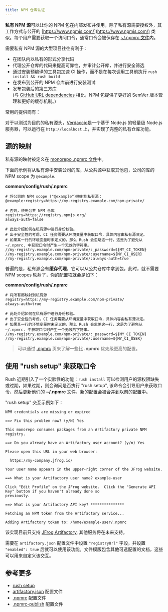 ```yaml
---
title: NPM 仓库认证
---
```


**私有 NPM 源**可以让你的 NPM 包在内部发布并使用，除了私有源需要授权外，其工作方式与公开的 [https://www.npmjs.com/](https://www.npmjs.com/) 类似。每个用户需要获取一个访问口令，通常口令会被保存在 [~/.npmrc 文件](https://docs.npmjs.com/cli/v6/configuring-npm/npmrc)内。

需要私有 NPM 源的大型项目往往有利于：

- 在团队内以私有的形式分享代码
- 代理公开仓库的代码来提高可靠性，并审计公开库，并进行安全筛选
- 通过安装预编译的工具包加速 CI 操作，而不是在每次调用工具前执行 `rush install && rush build`
- 在发布到公开的 NPM 仓库前进行安装测试
- 发布包装后的第三方库<br/>
  (与 [GitHub URL dependencies](https://docs.npmjs.com/cli/v7/configuring-npm/package-json#github-urls) 相比，NPM 包提供了更好的 SemVer 版本管理和更好的缓存机制。)

常用的提供商有：

对于以测试为目的的私有源头，[Verdaccio](https://verdaccio.org/)是一个基于 Node.js 的轻量级 Node.js 服务器，可以运行在 `http://localhost` 上，并实现了完整的私有仓库功能。

## 源的映射

私有源的映射被定义在 [monorepo .npmrc 文件](../../configs/npmrc)中。

下面的示例将从私有源中安装公司的库，从公共源中获取其他包，公司的库的 NPM scope 为 `@example`.

**common/config/rush/.npmrc**

```shell
# 将公司的 NPM scope ("@example")映射到私有源：
@example:registry=https://my-registry.example.com/npm-private/

# 否则，使用公共 NPM 仓库
registry=https://registry.npmjs.org/
always-auth=false

# 此处介绍如何在私有源中进行身份校验。
# 出于安全性的考虑，CI 任务需要从环境变量中获取口令，具体内容由私有源决定。
# 如果某一行的环境变量时未定义的，那么 Rush 会忽略这一行，这是为了避免从 ~/.npmrc. 中获取口令时产生一个无效的字符串。
//my-registry.example.com/npm-private/:_password=${MY_CI_TOKEN}
//my-registry.example.com/npm-private/:username=${MY_CI_USER}
//my-registry.example.com/npm-private/:always-auth=true
```

普遍的是，私有源会有**缓存代理**，它可以从公共仓库中拿到包，此时，就不需要 NPM scopes 映射了，你的配置项就会是如下：

**common/config/rush/.npmrc**

```shell
# 将所有都映射到私有源
registry=https://my-registry.example.com/npm-private/
always-auth=true

# 此处介绍如何在私有源中进行身份校验。
# 出于安全性的考虑，CI 任务需要从环境变量中获取口令，具体内容由私有源决定。
# 如果某一行的环境变量时未定义的，那么 Rush 会忽略这一行，这是为了避免从 ~/.npmrc. 中获取口令时产生一个无效的字符串。
//my-registry.example.com/npm-private/:_password=${MY_CI_TOKEN}
//my-registry.example.com/npm-private/:username=${MY_CI_USER}
```

> 可以通过 [.npmrc](../../configs/npmrc) 页来了解一些比 **.npmrc** 优先级更高的配置。

## 使用 "rush setup" 来获取口令

Rush 近期引入了一个实验性的功能：`rush install` 可以检测用户的源权限缺失或过期，如果过期，则会询问是否执行 "rush setup", 该命令会引导用户来获取口令，然后更新他们的 **~/.npmrc** 文件，新的配置会被合并到以前的配置中。

"rush setup" 交互示例如下：

```
NPM credentials are missing or expired

==> Fix this problem now? (y/N) Yes

This monorepo consumes packages from an Artifactory private NPM registry.

==> Do you already have an Artifactory user account? (y/n) Yes

Please open this URL in your web browser:

  https://my-company.jfrog.io/

Your user name appears in the upper-right corner of the JFrog website.

==> What is your Artifactory user name? example-user

Click "Edit Profile" on the JFrog website.  Click the "Generate API Key" button if you haven't already done so
previously.

==> What is your Artifactory API key? ***************

Fetching an NPM token from the Artifactory service...

Adding Artifactory token to: /home/example-user/.npmrc
```

该实现目前只支持 [JFrog Artifactory](https://jfrog.com/artifactory/), 其他服务将在未来支持。

需要在 `artifactory.json` 配置文件中设置 `"registryUrl"` 字段，并设置 `"enabled": true` 后就可以使用该功能。文件模版包含其他可选配置的文档，这些可以用来自定义该交互。

## 参考更多

- [rush setup](../../commands/rush_setup)
- [artifactory.json](../../configs/artifactory_json) 配置文件
- [.npmrc](../../configs/npmrc) 配置文件
- [.npmrc-publish](../../configs/npmrc-publish) 配置文件
